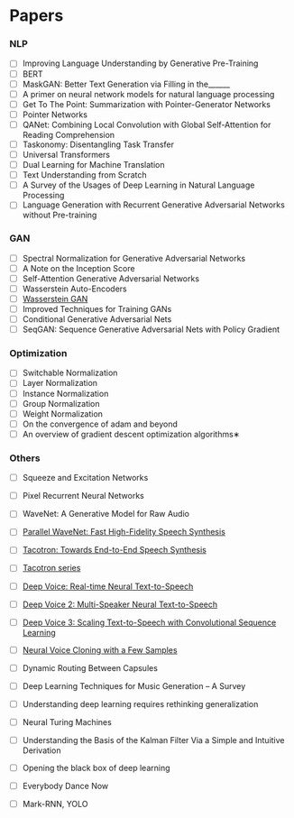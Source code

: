 # Papers
### NLP
- [ ] Improving Language Understanding by Generative Pre-Training
- [ ] BERT
- [ ] MaskGAN: Better Text Generation via Filling in the______
- [ ] A primer on neural network models for natural language processing
- [ ] Get To The Point: Summarization with Pointer-Generator Networks
- [ ] Pointer Networks
- [ ] QANet: Combining Local Convolution with Global Self-Attention for Reading Comprehension
- [ ] Taskonomy: Disentangling Task Transfer 
- [ ] Universal Transformers
- [ ] Dual Learning for Machine Translation
- [ ] Text Understanding from Scratch
- [ ] A Survey of the Usages of Deep Learning in Natural Language Processing
- [ ] Language Generation with Recurrent Generative Adversarial Networks without Pre-training

### GAN
- [ ] Spectral Normalization for Generative Adversarial Networks
- [ ] A Note on the Inception Score
- [ ] Self-Attention Generative Adversarial Networks
- [ ] Wasserstein Auto-Encoders
- [ ] [Wasserstein GAN](https://arxiv.org/abs/1701.07875)
- [ ] Improved Techniques for Training GANs
- [ ] Conditional Generative Adversarial Nets
- [ ] SeqGAN: Sequence Generative Adversarial Nets with Policy Gradient

### Optimization
- [ ] Switchable Normalization
- [ ] Layer Normalization
- [ ] Instance Normalization
- [ ] Group Normalization
- [ ] Weight Normalization
- [ ] On the convergence of adam and beyond
- [ ] An overview of gradient descent optimization algorithms∗

### Others
- [ ] Squeeze and Excitation Networks
- [ ] Pixel Recurrent Neural Networks
- [ ] WaveNet: A Generative Model for Raw Audio
- [ ] [Parallel WaveNet: Fast High-Fidelity Speech Synthesis](https://arxiv.org/abs/1711.10433)
- [ ] [Tacotron: Towards End-to-End Speech Synthesis](https://arxiv.org/abs/1703.10135)
- [ ] [Tacotron series](https://google.github.io/tacotron/index.html)
- [ ] [Deep Voice: Real-time Neural Text-to-Speech](https://arxiv.org/abs/1702.07825)
- [ ] [Deep Voice 2: Multi-Speaker Neural Text-to-Speech](https://arxiv.org/abs/1705.08947)
- [ ] [Deep Voice 3: Scaling Text-to-Speech with Convolutional Sequence Learning](https://arxiv.org/abs/1710.07654)
- [ ] [Neural Voice Cloning with a Few Samples](https://arxiv.org/abs/1802.06006)
- [ ] Dynamic Routing Between Capsules
- [ ] Deep Learning Techniques for Music Generation – A Survey
- [ ] Understanding deep learning requires rethinking generalization
- [ ] Neural Turing Machines
- [ ] Understanding the Basis of the Kalman Filter Via a Simple and Intuitive Derivation 
- [ ] Opening the black box of deep learning
- [ ] Everybody Dance Now
- [ ] Mark-RNN, YOLO





